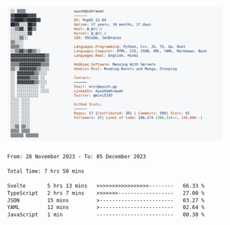 <a href="https://github.com/AyushSehrawat/AyushSehrawat">
  <picture>
    <source media="(prefers-color-scheme: dark)" srcset="https://raw.githubusercontent.com/AyushSehrawat/AyushSehrawat/main/dark_mode.svg">
    <img alt="Andrew Grant's GitHub Profile README" src="https://raw.githubusercontent.com/AyushSehrawat/AyushSehrawat/main/light_mode.svg">
  </picture>
</a>

<!--START_SECTION:waka-->

```txt
From: 28 November 2023 - To: 05 December 2023

Total Time: 7 hrs 50 mins

Svelte       5 hrs 13 mins   >>>>>>>>>>>>>>>>>--------   66.33 %
TypeScript   2 hrs 7 mins    >>>>>>>------------------   27.00 %
JSON         15 mins         >------------------------   03.27 %
YAML         12 mins         >------------------------   02.64 %
JavaScript   1 min           -------------------------   00.30 %
```

<!--END_SECTION:waka-->
